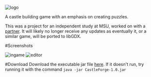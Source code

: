 ![logo](http://i.imgur.com/XcbuF.png)

A castle building game with an emphasis on creating puzzles.

This was a project for an independent study at MSU, worked on with a [partner](https://github.com/Septarius).
It will likely no longer receive any updates as eventually it, or a similar game, will be ported to libGDX.

#Screenshots

![ingame](http://i.imgur.com/y7Ifa.jpg)
![editor](http://i.imgur.com/d9zvq.jpg)

#Download
Download the executable jar file [here](https://github.com/downloads/Talon876/CastleForge/CastleForge-1.0.jar). If it doesn't run, try running it with the command `java -jar CastleForge-1.0.jar`